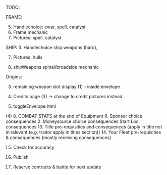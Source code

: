 TODO:

FRAME:

5. Handlechoice: ewar, spell, catalyst
6. Frame mechanic
7. Pictures: spell, catalyst 

SHIP: 3. Handlechoice ship weapons (hard),

7. Pictures: hulls

8. shipWeapons spinal/broadside mechanic

Origins:

3. remaining weapon slot display (1) - inside envelope

4. Credits page (3) -> change to credit pictures instead
5. toggleEnvelope.html

(4) 8. COMBAT STATS at the end of Equipment 9. Sponsor choice consequences 2. Moneysource choice consequences Start Loc consequences 13. Title pre-requisities and consequences (apply in title not in relevant (e.g. traitor apply in titles section)) 14. Your Fleet pre-requisities & consequences (mostly receiving consequences)

15. Check for accuracy

16. Publish

17. Reserve contracts & battle for next update

